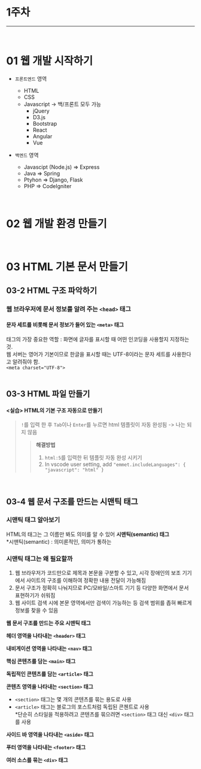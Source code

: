# 1주차
---
<br>

# 01 웹 개발 시작하기
- `프론트엔드` 영역
	- HTML
	- CSS
	- Javascript -> 백/프론트 모두 가능
		- jQuery
		- D3.js
		- Bootstrap
		- React
		- Angular
		- Vue
   
- `백엔드` 영역
	- Javascipt (Node.js) => Express
	- Java => Spring
	- Ptyhon => Django, Flask
	- PHP => CodeIgniter
<br>

# 02 웹 개발 환경 만들기   
<br>

# 03 HTML 기본 문서 만들기
## 03-2 HTML 구조 파악하기
### 웹 브라우저에 문서 정보를 알려 주는 `<head>` 태그
#### 문자 세트를 비롯해 문서 정보가 들어 있는 `<meta>` 태그
<meta> 태그의 가장 중요한 역할 : 화면에 글자를 표시할 때 어떤 인코딩을 사용할지 지정하는 것.   
웹 서버는 영어가 기본이므로 한글을 표시할 때는 UTF-8이라는 문자 세트를 사용한다고 알려줘야 함.   
`<meta charset="UTF-8">`   
<br>

## 03-3 HTML 파일 만들기
#### <실습> HTML의 기본 구조 자동으로 만들기
> `!`를 입력 한 후 `Tab`이나 `Enter`를 누르면 html 템플릿이 자동 완성됨
> -> 나는 되지 않음
>> **해결방법**
>> 1. `html:5`를 입력한 뒤 템플릿 자동 완성 시키기
>> 2. In vscode user setting, add `"emmet.includeLanguages": { "javascript": "html" }`
<br>

## 03-4 웹 문서 구조를 만드는 시맨틱 태그
### 시맨틱 태그 알아보기
HTML의 태그는 그 이름만 봐도 의미를 알 수 있어 **시맨틱(semantic) 태그**   
*시맨틱(semantic) : 의미론적인, 의미가 통하는

### 시맨틱 태그는 왜 필요할까
1. 웹 브라우저가 코드만으로 제목과 본문을 구분할 수 있고, 시각 장애인의 보조 기기에서 사이트의 구조를 이해하여 정확한 내용 전달이 가능해짐
2. 문서 구조가 정확히 나눠지므로 PC/모바일/스마트 기기 등 다양한 화면에서 문서 표현하기가 쉬워짐
3. 웹 사이트 검색 시에 본문 영역에서만 검색이 가능하는 등 검색 범위를 좁혀 빠르게 정보를 찾을 수 있음

**웹 문서 구조를 만드는 주요 시맨틱 태그**

**헤더 영역을 나타내는 `<header>` 태그**

**내비게이션 영역을 나타내는 `<nav>` 태그**

**핵심 콘텐츠를 담는 `<main>` 태그**

**독립적인 콘텐츠를 담는 `<article>` 태그**

**콘텐츠 영역을 나타내는 `<section>` 태그**

* `<section>` 태그는 몇 개의 콘텐츠를 묶는 용도로 사용
* `<article>` 태그는 블로그의 포스트처럼 독립된 콘첸트로 사용\
  \*단순히 스타일을 적용하려고 콘텐츠를 묶으려면 `<section>` 태그 대신 `<div>` 태그를 사용

**사이드 바 영역을 나타내는 `<aside>` 태그**

**푸터 영역을 나타내는 `<footer>` 태그**

**여러 소스를 묶는 `<div>` 태그**
